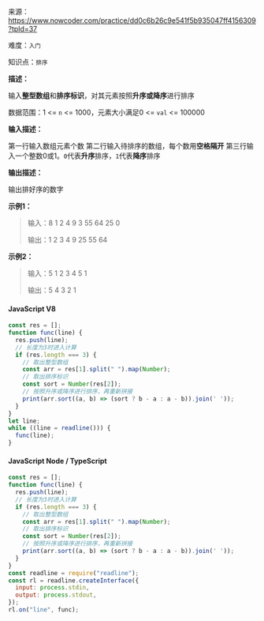 来源：<https://www.nowcoder.com/practice/dd0c6b26c9e541f5b935047ff4156309?tpId=37>

难度：`入门`

知识点：`排序`

**描述：**

输入**整型数组**和**排序标识**，对其元素按照**升序或降序**进行排序

数据范围：1 <= `n` <= 1000，元素大小满足0 <= `val` <= 100000

**输入描述：**

第一行输入数组元素个数
第二行输入待排序的数组，每个数用**空格隔开**
第三行输入一个整数0或1。`0`代表**升序**排序，`1`代表**降序**排序

**输出描述：**

输出排好序的数字

**示例1：**

> 输入：8
1 2 4 9 3 55 64 25
0
>
> 输出：1 2 3 4 9 25 55 64

**示例2：**

> 输入：5
1 2 3 4 5
1
>
> 输出：5 4 3 2 1

<!-- tabs:start -->

#### **JavaScript V8**

```javascript
const res = [];
function func(line) {
  res.push(line);
  // 长度为3时进入计算
  if (res.length === 3) {
    // 取出整型数组
    const arr = res[1].split(" ").map(Number);
    // 取出排序标识
    const sort = Number(res[2]);
    // 按照升序或降序进行排序，再重新拼接
    print(arr.sort((a, b) => (sort ? b - a : a - b)).join(' '));
  }
}
let line;
while ((line = readline())) {
  func(line);
}

```

#### **JavaScript Node / TypeScript**

```javascript
const res = [];
function func(line) {
  res.push(line);
  // 长度为3时进入计算
  if (res.length === 3) {
    // 取出整型数组
    const arr = res[1].split(" ").map(Number);
    // 取出排序标识
    const sort = Number(res[2]);
    // 按照升序或降序进行排序，再重新拼接
    print(arr.sort((a, b) => (sort ? b - a : a - b)).join(' '));
  }
}
const readline = require("readline");
const rl = readline.createInterface({
  input: process.stdin,
  output: process.stdout,
});
rl.on("line", func);
```

<!-- tabs:end -->
